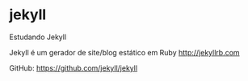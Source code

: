 jekyll
======

Estudando Jekyll

Jekyll é um gerador de site/blog estático em Ruby http://jekyllrb.com

GitHub: https://github.com/jekyll/jekyll
